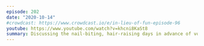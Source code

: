 ```yaml
---
episode: 202
date: "2020-10-14"
#crowdcast: https://www.crowdcast.io/e/in-lieu-of-fun-episode-96
youtube: https://www.youtube.com/watch?v=khcni8KaSt8
summary: Discussing the nail-biting, hair-raising days in advance of vote counting
---
```

